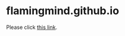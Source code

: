# flamingmind.github.io
<!DOCTYPE html>
<html>
  <head>
    <meta http-equiv="refresh" content="1; url='https://www.teamvoid.cf'" />
  </head>
  <body>
    <p>Please click <a href="https://www.teamvoid.cf">this link</a>.</p>
  </body>
</html>
